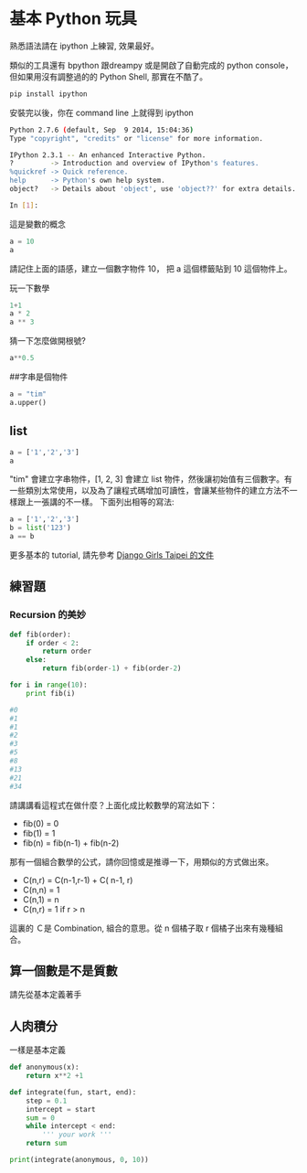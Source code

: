 # 基本 Python 玩具

熟悉語法請在 ipython 上練習, 效果最好。

類似的工具還有 bpython 跟dreampy 或是開啟了自動完成的 python  console，但如果用沒有調整過的的 Python Shell, 那實在不酷了。

```bash
pip install ipython
```

安裝完以後，你在 command line 上就得到 ipython
```bash
Python 2.7.6 (default, Sep  9 2014, 15:04:36)
Type "copyright", "credits" or "license" for more information.

IPython 2.3.1 -- An enhanced Interactive Python.
?         -> Introduction and overview of IPython's features.
%quickref -> Quick reference.
help      -> Python's own help system.
object?   -> Details about 'object', use 'object??' for extra details.

In [1]:
```

這是變數的概念
```python
a = 10
a
```
請記住上面的語感，建立一個數字物件 10， 把 a 這個標籤貼到 10 這個物件上。

玩一下數學
```python
1+1
a * 2
a ** 3
```

猜一下怎麼做開根號?
```python
a**0.5
```

##字串是個物件

```python
a = "tim"
a.upper()
```

## list
```python
a = ['1','2','3']
a
```


"tim" 會建立字串物件，[1, 2, 3] 會建立 list 物件，然後讓初始值有三個數字。有一些類別太常使用，以及為了讓程式碼增加可讀性，會讓某些物件的建立方法不一樣跟上一張講的不一樣。 下面列出相等的寫法:

```python
a = ['1','2','3']
b = list('123')
a == b
```

更多基本的 tutorial, 請先參考 [Django Girls Taipei 的文件](http://djangogirlstaipei.herokuapp.com/tutorials/python/)


## 練習題

### Recursion 的美妙
```python
def fib(order):
    if order < 2:
        return order
    else:
        return fib(order-1) + fib(order-2)

for i in range(10):
    print fib(i)

#0
#1
#1
#2
#3
#5
#8
#13
#21
#34
```

請講講看這程式在做什麼？上面化成比較數學的寫法如下：

* fib(0) = 0
* fib(1) = 1
* fib(n) = fib(n-1) + fib(n-2)

那有一個組合數學的公式，請你回憶或是推導一下，用類似的方式做出來。

* C(n,r) = C(n-1,r-1) + C( n-1, r)
* C(n,n) = 1
* C(n,1) = n
* C(n,r) = 1  if r > n


這裏的 Ｃ是 Combination, 組合的意思。從 n 個橘子取 r 個橘子出來有幾種組合。

## 算一個數是不是質數

請先從基本定義著手

## 人肉積分

一樣是基本定義

```python
def anonymous(x):
    return x**2 +1

def integrate(fun, start, end):
    step = 0.1
    intercept = start
    sum = 0
    while intercept < end:
        ''' your work '''
    return sum

print(integrate(anonymous, 0, 10))

```
